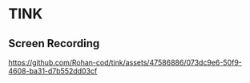 # TINK

## Screen Recording

https://github.com/Rohan-cod/tink/assets/47586886/073dc9e6-50f9-4608-ba31-d7b552dd03cf
